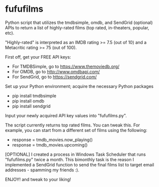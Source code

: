 # fufufilms

Python script that utilizes the tmdbsimple, omdb, and SendGrid (optional) APIs to return a list of highly-rated films (top rated, in-theaters, popular, etc).

"Highly-rated" is interpreted as an IMDB rating >= 7.5 (out of 10) and a Metacritic rating >= 75 (out of 100).

First off, get your FREE API keys:

- For TMDBSimple, go to https://www.themoviedb.org/
- For OMDB, go to http://www.omdbapi.com/
- For SendGrid, go to https://sendgrid.com/

Set up your Python environment; acquire the necessary Python packages

- pip install tmdbsimple
- pip install omdb
- pip install sendgrid

Input your newly acquired API key values into "fufufilms.py".

The script currently returns top rated films.
You can tweak this. For example, you can start from a different set of films using the following:

- response = tmdb_movies.now_playing()
- response = tmdb_movies.upcoming()

[OPTIONAL]
I created a process in Windows Task Scheduler that runs "fufufilms.py" twice a month.
This bimonthly task is the reason I implemented a SendGrid function to send the final films list to target email addresses - spamming my friends :).

ENJOY! and tweak to your liking!